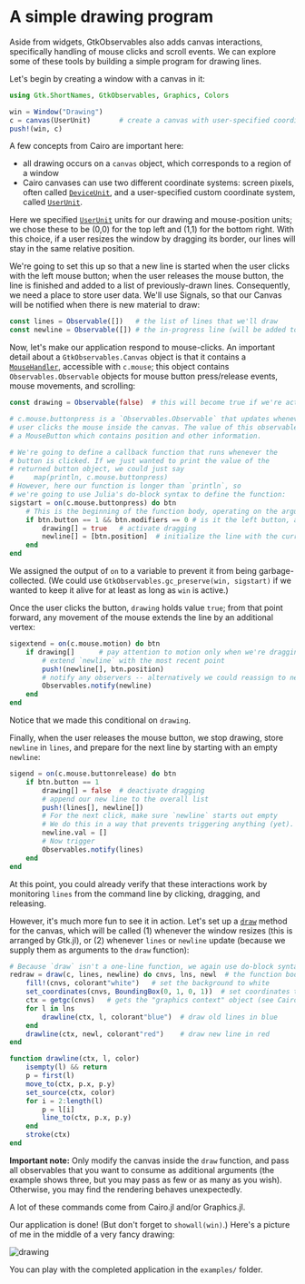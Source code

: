 # A simple drawing program

Aside from widgets, GtkObservables also adds canvas interactions,
specifically handling of mouse clicks and scroll events. We can
explore some of these tools by building a simple program for drawing
lines.

Let's begin by creating a window with a canvas in it:

```julia
using Gtk.ShortNames, GtkObservables, Graphics, Colors

win = Window("Drawing")
c = canvas(UserUnit)       # create a canvas with user-specified coordinates
push!(win, c)
```

A few concepts from Cairo are important here:

- all drawing occurs on a `canvas` object, which corresponds to a region of a window
- Cairo canvases can use two different coordinate systems: screen
  pixels, often called [`DeviceUnit`](@ref), and a user-specified
  custom coordinate system, called [`UserUnit`](@ref).

Here we specified [`UserUnit`](@ref) units for our drawing and
mouse-position units; we chose these to be (0,0) for the top left
and (1,1) for the bottom right. With this choice, if a user resizes
the window by dragging its border, our lines will stay in the same
relative position.

We're going to set this up so that a new line is started when the user
clicks with the left mouse button; when the user releases the mouse
button, the line is finished and added to a list of previously-drawn
lines. Consequently, we need a place to store user data. We'll use
Signals, so that our Canvas will be notified when there is new
material to draw:

```julia
const lines = Observable([])   # the list of lines that we'll draw
const newline = Observable([]) # the in-progress line (will be added to list above)
```

Now, let's make our application respond to mouse-clicks. An important
detail about a `GtkObservables.Canvas` object is that it contains a
[`MouseHandler`](@ref), accessible with `c.mouse`; this object
contains `Observables.Observable` objects for mouse button press/release
events, mouse movements, and scrolling:

```julia
const drawing = Observable(false)  # this will become true if we're actively dragging

# c.mouse.buttonpress is a `Observables.Observable` that updates whenever the
# user clicks the mouse inside the canvas. The value of this observable is
# a MouseButton which contains position and other information.

# We're going to define a callback function that runs whenever the
# button is clicked. If we just wanted to print the value of the
# returned button object, we could just say
#     map(println, c.mouse.buttonpress)
# However, here our function is longer than `println`, so
# we're going to use Julia's do-block syntax to define the function:
sigstart = on(c.mouse.buttonpress) do btn
    # This is the beginning of the function body, operating on the argument `btn`
    if btn.button == 1 && btn.modifiers == 0 # is it the left button, and no shift/ctrl/alt keys pressed?
        drawing[] = true   # activate dragging
        newline[] = [btn.position]  # initialize the line with the current position
    end
end
```

We assigned the output of `on` to a variable to prevent it from being
garbage-collected.
(We could use `GtkObservables.gc_preserve(win, sigstart)` if we wanted
to keep it alive for at least as long as `win` is active.)

Once the user clicks the button, `drawing` holds value `true`; from
that point forward, any movement of the mouse extends the line by an
additional vertex:

```julia
sigextend = on(c.mouse.motion) do btn
    if drawing[]      # pay attention to motion only when we're dragging
        # extend `newline` with the most recent point
        push!(newline[], btn.position)
        # notify any observers -- alternatively we could reassign to newline[]
        Observables.notify(newline)
    end
end
```

Notice that we made this conditional on `drawing`.

Finally, when the user releases the mouse button, we stop drawing, store
`newline` in `lines`, and prepare for the next line by starting with
an empty `newline`:

```julia
sigend = on(c.mouse.buttonrelease) do btn
    if btn.button == 1
        drawing[] = false  # deactivate dragging
        # append our new line to the overall list
        push!(lines[], newline[])
        # For the next click, make sure `newline` starts out empty
        # We do this in a way that prevents triggering anything (yet).
        newline.val = []
        # Now trigger
        Observables.notify(lines)
    end
end
```

At this point, you could already verify that these interactions work
by monitoring `lines` from the command line by clicking, dragging, and
releasing.

However, it's much more fun to see it in action. Let's set up a
[`draw`](http://juliagraphics.github.io/Gtk.jl/latest/manual/canvas.html)
method for the canvas, which will be called (1) whenever the window
resizes (this is arranged by Gtk.jl), or (2) whenever `lines` or
`newline` update (because we supply them as arguments to the `draw`
function):

```julia
# Because `draw` isn't a one-line function, we again use do-block syntax:
redraw = draw(c, lines, newline) do cnvs, lns, newl  # the function body takes 3 arguments
    fill!(cnvs, colorant"white")   # set the background to white
    set_coordinates(cnvs, BoundingBox(0, 1, 0, 1))  # set coordinates to 0..1 along each axis
    ctx = getgc(cnvs)   # gets the "graphics context" object (see Cairo/Gtk)
    for l in lns
        drawline(ctx, l, colorant"blue")  # draw old lines in blue
    end
    drawline(ctx, newl, colorant"red")    # draw new line in red
end

function drawline(ctx, l, color)
    isempty(l) && return
    p = first(l)
    move_to(ctx, p.x, p.y)
    set_source(ctx, color)
    for i = 2:length(l)
        p = l[i]
        line_to(ctx, p.x, p.y)
    end
    stroke(ctx)
end
```

**Important note:** Only modify the canvas inside the `draw` function, and pass
all observables that you want to consume as additional arguments (the example shows 
three, but you may pass as few or as many as you wish). Otherwise, you
may find the rendering behaves unexpectedly.

A lot of these commands come from Cairo.jl and/or Graphics.jl.

Our application is done! (But don't forget to `showall(win)`.) Here's a
picture of me in the middle of a very fancy drawing:

![drawing](assets/drawing.png)

You can play with the completed application in the `examples/` folder.
